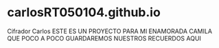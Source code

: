 # carlosRT050104.github.io
Cifrador Carlos
ESTE ES UN PROYECTO PARA MI ENAMORADA CAMILA QUE POCO A POCO GUARDAREMOS NUESTROS RECUERDOS AQUI
